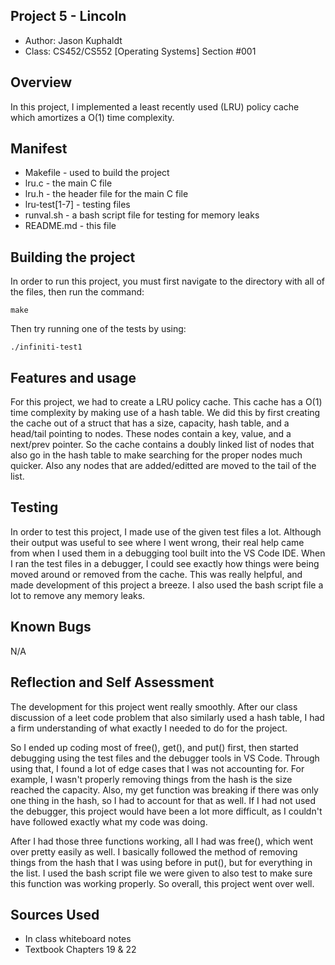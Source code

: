 ## Project 5 - Lincoln

* Author: Jason Kuphaldt
* Class: CS452/CS552 [Operating Systems] Section #001

## Overview

In this project, I implemented a least recently used (LRU) policy cache which
amortizes a O(1) time complexity.

## Manifest

* Makefile - used to build the project
* lru.c - the main C file
* lru.h - the header file for the main C file
* lru-test[1-7] - testing files
* runval.sh - a bash script file for testing for memory leaks
* README.md - this file

## Building the project

In order to run this project, you must first navigate to the directory with 
all of the files, then run the command:

```
make
```
Then try running one of the tests by using:

```
./infiniti-test1
```

## Features and usage

For this project, we had to create a LRU policy cache. This cache has a O(1) time
complexity by making use of a hash table. We did this by first creating the cache
out of a struct that has a size, capacity, hash table, and a head/tail pointing
to nodes. These nodes contain a key, value, and a next/prev pointer. So the cache
contains a doubly linked list of nodes that also go in the hash table to make
searching for the proper nodes much quicker. Also any nodes that are added/editted
are moved to the tail of the list.


## Testing

In order to test this project, I made use of the given test files a lot. Although
their output was useful to see where I went wrong, their real help came from
when I used them in a debugging tool built into the VS Code IDE. When I ran
the test files in a debugger, I could see exactly how things were being moved
around or removed from the cache. This was really helpful, and made development
of this project a breeze. I also used the bash script file a lot to remove
any memory leaks.

## Known Bugs

N/A

## Reflection and Self Assessment

The development for this project went really smoothly. After our class discussion
of a leet code problem that also similarly used a hash table, I had a firm understanding
of what exactly I needed to do for the project.

So I ended up coding most of free(), get(), and put() first, then started debugging using
the test files and the debugger tools in VS Code. Through using that, I found a lot of
edge cases that I was not accounting for. For example, I wasn't properly removing
things from the hash is the size reached the capacity. Also, my get function was breaking
if there was only one thing in the hash, so I had to account for that as well. If I
had not used the debugger, this project would have been a lot more difficult, as I couldn't
have followed exactly what my code was doing.

After I had those three functions working, all I had was free(), which went over pretty
easily as well. I basically followed the method of removing things from the hash that
I was using before in put(), but for everything in the list. I used the bash script
file we were given to also test to make sure this function was working properly. So
overall, this project went over well.

## Sources Used

* In class whiteboard notes
* Textbook Chapters 19 & 22